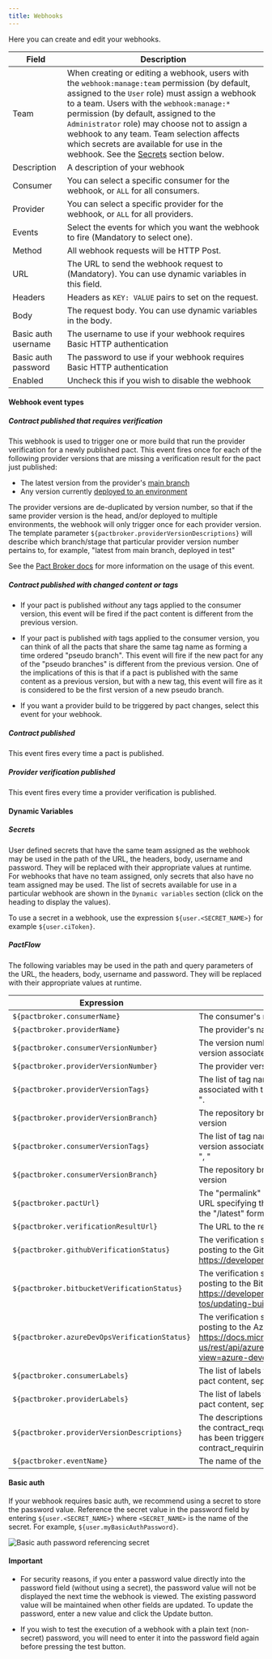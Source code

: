 ```yaml
---
title: Webhooks
---
```


Here you can create and edit your webhooks.

| Field | Description |
| ----- | ----------- |
| Team |  When creating or editing a webhook, users with the `webhook:manage:team` permission (by default, assigned to the `User` role) must assign a webhook to a team. Users with the `webhook:manage:*` permission (by default, assigned to the `Administrator` role) may choose not to assign a webhook to any team. Team selection affects which secrets are available for use in the webhook. See the [Secrets](#secrets) section below. |
| Description | A description of your webhook |
| Consumer | You can select a specific consumer for the webhook, or `ALL` for all consumers.  |
| Provider | You can select a specific provider for the webhook, or `ALL` for all providers. |
| Events | Select the events for which you want the webhook to fire (Mandatory to select one). |
| Method | All webhook requests will be HTTP Post. |
| URL | The URL to send the webhook request to (Mandatory). You can use dynamic variables in this field. |
| Headers | Headers as `KEY: VALUE` pairs to set on the request. |
| Body | The request body. You can use dynamic variables in the body. |
| Basic auth username | The username to use if your webhook requires Basic HTTP authentication |
| Basic auth password | The password to use if your webhook requires Basic HTTP authentication |
| Enabled | Uncheck this if you wish to disable the webhook |

#### Webhook event types

##### Contract published that requires verification

This webhook is used to trigger one or more build that run the provider verification for a newly published pact. This event fires once for each of the following provider versions that are missing a verification result for the pact just published:

* The latest version from the provider's [main branch](https://docs.pact.io/pact_broker/branches#pacticipant-main-branch-property)
* Any version currently [deployed to an environment](https://docs.pact.io/pact_broker/recording_deployments_and_releases)

The provider versions are de-duplicated by version number, so that if the same provider version is the head, and/or deployed to multiple environments, the webhook will only trigger once for each provider version. The template parameter `${pactbroker.providerVersionDescriptions}` will describe which branch/stage that particular provider version number pertains to, for example, "latest from main branch, deployed in test"

See the [Pact Broker docs](https://docs.pact.io/pact_broker/webhooks#using-webhooks-with-the-contract_requiring_verification_published-event) for more information on the usage of this event.

##### Contract published with changed content or tags

* If your pact is published _without_ any tags applied to the consumer version, this event will be fired if the pact content is different from the previous version.

* If your pact is published _with_ tags applied to the consumer version, you can think of all the pacts that share the same tag name as forming a time ordered "pseudo branch". This event will fire if the new pact for any of the "pseudo branches" is different from the previous version. One of the implications of this is that if a pact is published with the same content as a previous version, but with a new tag, this event will fire as it is considered to be the first version of a new pseudo branch.

* If you want a provider build to be triggered by pact changes, select this event for your webhook.

##### Contract published

This event fires every time a pact is published.

##### Provider verification published

This event fires every time a provider verification is published.

#### Dynamic Variables

##### Secrets

User defined secrets that have the same team assigned as the webhook may be used in the path of the URL, the headers, body, username and password. They will be replaced with their appropriate values at runtime. For webhooks that have no team assigned, only secrets that also have no team assigned may be used. The list of secrets available for use in a particular webhook are shown in the `Dynamic variables` section (click on the heading to display the values).

To use a secret in a webhook, use the expression `${user.<SECRET_NAME>}` for example `${user.ciToken}`.

##### PactFlow

The following variables may be used in the path and query parameters of the URL, the headers, body, username and password. They will be replaced with their appropriate values at runtime.

| Expression | Description |
| ---------- | ----------- |
| `${pactbroker.consumerName}` | The consumer's name |
| `${pactbroker.providerName}` | The provider's name |
| `${pactbroker.consumerVersionNumber}` | The version number of the most recent consumer version associated with the pact content. |
| `${pactbroker.providerVersionNumber}` | The provider version number for the verification result |
| `${pactbroker.providerVersionTags}` | The list of tag names for the provider version associated with the verification result, separated by ", ". |
| `${pactbroker.providerVersionBranch}` | The repository branch associated with the provider version |
| `${pactbroker.consumerVersionTags}` | The list of tag names for the most recent consumer version associated with the pact content, separated by ", " |
| `${pactbroker.consumerVersionBranch}` | The repository branch associated with the consumer version |
| `${pactbroker.pactUrl}` | The "permalink" URL to the newly published pact (the URL specifying the consumer version URL, rather than the "/latest" format. |
| `${pactbroker.verificationResultUrl}` | The URL to the relevant verification result. |
| `${pactbroker.githubVerificationStatus}` | The verification status using the correct keywords for posting to the Github commit status API. See https://developer.github.com/v3/repos/statuses. |
| `${pactbroker.bitbucketVerificationStatus}` | The verification status using the correct keywords for posting to the Bitbucket commit status API. See https://developer.atlassian.com/server/bitbucket/how-tos/updating-build-status-for-commits/. |
| `${pactbroker.azureDevOpsVerificationStatus}` | The verification status using the correct keywords for posting to the Azure DevOps GitStatusState API. See https://docs.microsoft.com/en-us/rest/api/azure/devops/git/statuses/create?view=azure-devops-rest-6.0 |
| `${pactbroker.consumerLabels}` | The list of labels for the consumer associated with the pact content, separated by ", ". |
| `${pactbroker.providerLabels}` | The list of labels for the provider associated with the pact content, separated by ", ". |
| `${pactbroker.providerVersionDescriptions}`| The descriptions of the provider version(s) for which the contract_requiring_verification_published webhook has been triggered. Only populated for the contract_requiring_verification_published event. |
| `${pactbroker.eventName}` | The name of the event that triggered the webhook |

#### Basic auth

If your webhook requires basic auth, we recommend using a secret to store the password value. Reference the secret value in the password field by entering `${user.<SECRET_NAME>}` where `<SECRET_NAME>` is the name of the secret. For example, `${user.myBasicAuthPassword}`.

![Basic auth password referencing secret](/ui/basic-auth-with-secret-password.png)

#### Important

* For security reasons, if you enter a password value directly into the password field (without using a secret), the password value will not be displayed the next time the webhook is viewed. The existing password value will be maintained when other fields are updated. To update the password, enter a new value and click the Update button.

* If you wish to test the execution of a webhook with a plain text (non-secret) password, you will need to enter it into the password field again before pressing the test button.
